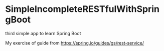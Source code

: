 # SimpleIncompleteRESTfulWithSpringBoot

third simple app to learn Spring Boot

My exercise of guide from https://spring.io/guides/gs/rest-service/
